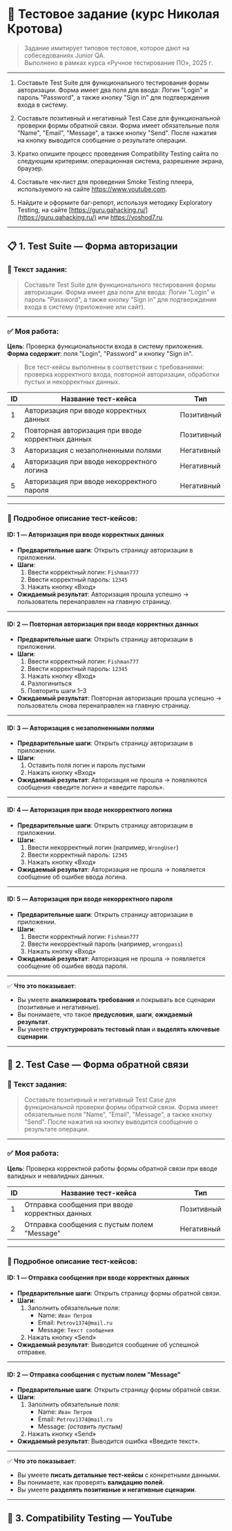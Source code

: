 #  📌 Тестовое задание (курс Николая Кротова)

> Задание имитирует типовое тестовое, которое дают на собеседованиях Junior QA.  
> Выполнено в рамках курса «Ручное тестирование ПО», 2025 г.

---

1. Составьте Test Suite для функционального тестирования формы авторизации. Форма имеет два поля для ввода: Логин "Login" и пароль "Password", а также кнопку "Sign in" для подтверждения входа в систему.

2. Составьте позитивный и негативный Test Case для функциональной проверки формы обратной связи. Форма имеет обязательные поля "Name", "Email", "Message", а также кнопку "Send". После нажатия на кнопку выводится сообщение о результате операции.

3. Кратко опишите процесс проведения Compatibility Testing сайта по следующим критериям: операционная система, разрешение экрана, браузер.

4. Составьте чек-лист для проведения Smoke Testing плеера, используемого на сайте https://www.youtube.com.

5. Найдите и оформите баг-репорт, используя методику Exploratory Testing, на сайте [https://guru.gahacking.ru/](https://guru.qahacking.ru/) или https://voshod7.ru.

---

## 📋 1. Test Suite — Форма авторизации

### 📜 Текст задания:
> Составьте Test Suite для функционального тестирования формы авторизации. Форма имеет два поля для ввода: Логин "Login" и пароль "Password", а также кнопку "Sign in" для подтверждения входа в систему (приложение или сайт).

---

### ✅ Моя работа:

**Цель**: Проверка функциональности входа в систему приложения.  
**Форма содержит**: поля "Login", "Password" и кнопку "Sign in".

> Все тест-кейсы выполнены в соответствии с требованиями: проверка корректного входа, повторной авторизации, обработки пустых и некорректных данных.

| ID | Название тест-кейса                                | Тип       |
|----|---------------------------------------------------|-----------|
| 1  | Авторизация при вводе корректных данных           | Позитивный |
| 2  | Повторная авторизация при вводе корректных данных | Позитивный |
| 3  | Авторизация с незаполненными полями               | Негативный |
| 4  | Авторизация при вводе некорректного логина        | Негативный |
| 5  | Авторизация при вводе некорректного пароля        | Негативный |

---

### 🔹 Подробное описание тест-кейсов:

#### **ID: 1 — Авторизация при вводе корректных данных**
- **Предварительные шаги**: Открыть страницу авторизации в приложении.
- **Шаги**:
  1. Ввести корректный логин: `Fishman777`
  2. Ввести корректный пароль: `12345`
  3. Нажать кнопку «Вход»
- **Ожидаемый результат**: Авторизация прошла успешно → пользователь перенаправлен на главную страницу.

---

#### **ID: 2 — Повторная авторизация при вводе корректных данных**
- **Предварительные шаги**: Открыть страницу авторизации в приложении.
- **Шаги**:
  1. Ввести корректный логин: `Fishman777`
  2. Ввести корректный пароль: `12345`
  3. Нажать кнопку «Вход»
  4. Разлогиниться
  5. Повторить шаги 1–3
- **Ожидаемый результат**: Повторная авторизация прошла успешно → пользователь снова перенаправлен на главную страницу.

---

#### **ID: 3 — Авторизация с незаполненными полями**
- **Предварительные шаги**: Открыть страницу авторизации в приложении.
- **Шаги**:
  1. Оставить поля логин и пароль пустыми
  2. Нажать кнопку «Вход»
- **Ожидаемый результат**: Авторизация не прошла → появляются сообщения «введите логин» и «введите пароль».

---

#### **ID: 4 — Авторизация при вводе некорректного логина**
- **Предварительные шаги**: Открыть страницу авторизации в приложении.
- **Шаги**:
  1. Ввести некорректный логин (например, `WrongUser`)
  2. Ввести корректный пароль: `12345`
  3. Нажать кнопку «Вход»
- **Ожидаемый результат**: Авторизация не прошла → появляется сообщение об ошибке ввода логина.

---

#### **ID: 5 — Авторизация при вводе некорректного пароля**
- **Предварительные шаги**: Открыть страницу авторизации в приложении.
- **Шаги**:
  1. Ввести корректный логин: `Fishman777`
  2. Ввести некорректный пароль (например, `wrongpass`)
  3. Нажать кнопку «Вход»
- **Ожидаемый результат**: Авторизация не прошла → появляется сообщение об ошибке ввода пароля.

---

✅ **Что это показывает**:
- Вы умеете **анализировать требования** и покрывать все сценарии (позитивные и негативные).
- Вы понимаете, что такое **предусловия**, **шаги**, **ожидаемый результат**.
- Вы умеете **структурировать тестовый план** и **выделять ключевые сценарии**.

---

## 📝 2. Test Case — Форма обратной связи

### 📜 Текст задания:
> Составьте позитивный и негативный Test Case для функциональной проверки формы обратной связи. Форма имеет обязательные поля "Name", "Email", "Message", а также кнопку "Send". После нажатия на кнопку выводится сообщение о результате операции.

---

### ✅ Моя работа:

**Цель**: Проверка корректной работы формы обратной связи при вводе валидных и невалидных данных.

| ID | Название тест-кейса                     | Тип       |
|----|------------------------------------------|-----------|
| 1  | Отправка сообщения при вводе корректных данных | Позитивный |
| 2  | Отправка сообщения с пустым полем "Message"   | Негативный |

---

### 🔹 Подробное описание тест-кейсов:

#### **ID: 1 — Отправка сообщения при вводе корректных данных**
- **Предварительные шаги**: Открыть страницу формы обратной связи.
- **Шаги**:
  1. Заполнить обязательные поля:
     - Name: `Иван Петров`
     - Email: `Petrov1374@mail.ru`
     - Message: `Текст сообщения`
  2. Нажать кнопку «Send»
- **Ожидаемый результат**: Выводится сообщение об успешной отправке.

---

#### **ID: 2 — Отправка сообщения с пустым полем "Message"**
- **Предварительные шаги**: Открыть страницу формы обратной связи.
- **Шаги**:
  1. Заполнить обязательные поля:
     - Name: `Иван Петров`
     - Email: `Petrov1374@mail.ru`
     - Message: *(оставить пустым)*
  2. Нажать кнопку «Send»
- **Ожидаемый результат**: Выводится ошибка «Введите текст».

---

✅ **Что это показывает**:
- Вы умеете **писать детальные тест-кейсы** с конкретными данными.
- Вы понимаете, как проверять **валидацию полей**.
- Вы умеете **разделять позитивные и негативные сценарии**.

---

## 🧭 3. Compatibility Testing — YouTube

